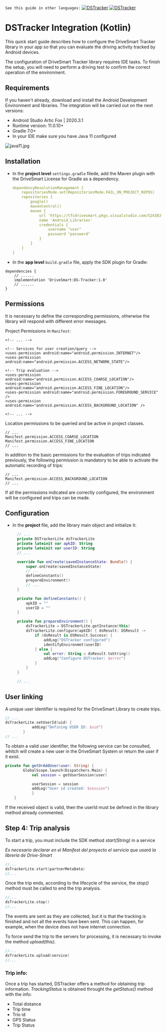 `See this guide in other languages:`  [![DSTracker](https://img.shields.io/badge/DSTracker%20Integration-Spanish-success)](https://github.com/DriveSmart-MobileTeam/dstracker_lite_integration_sample/blob/main/README-ES.md)
[![DSTracker](https://img.shields.io/badge/DSTracker%20Integration-Java-success)](https://github.com/DriveSmart-MobileTeam/dstracker_lite_integration_sample/blob/main/README-JAVA.md)

# DSTracker Integration (Kotlin)

This quick start guide describes how to configure the DriveSmart Tracker library in your app so that you can evaluate the driving activity tracked by Android devices.

The configuration of DriveSmart Tracker library requires IDE tasks. To finish the setup, you will need to perform a driving test to confirm the correct operation of the environment.

## Requirements
If you haven't already, download and install the Android Development Environment and libraries. The integration will be carried out on the next versions:
* Android Studio Artic Fox | 2020.3.1
* Runtime version: 11.0.10+
* Gradle 7.0+
* In your IDE make sure you have Java 11 configured

![java11.jpg](https://i.imgur.com/2IcZ1Tv.jpeg)

## Installation

* In the **project level** `settings.gradle` filede, add the Maven plugin with the DriveSmart License for Gradle as a dependency.

  ```yaml
  dependencyResolutionManagement {
      repositoriesMode.set(RepositoriesMode.FAIL_ON_PROJECT_REPOS)
      repositories {
          google()
          mavenCentral()
          maven {
              url 'https://tfsdrivesmart.pkgs.visualstudio.com/5243836b-8777-4cb6-aded-44ab518bc748/_packaging/Android_Libraries/maven/v1'
              name 'Android_Libraries'
              credentials {
                  username "user"
                  password "password"
              }
          }
      }
  }
  ```
* In the **app level** `build.gradle` file, apply the SDK plugin for Gradle:

```
dependencies {
	// ......
	implementation 'DriveSmart:DS-Tracker:1.0'
  	// ......
}
```


## Permissions

It is necessary to define the corresponding permissions, otherwise the library will respond with different error messages.

Project Permissions in `Manifest`:

```
<!-- ... -->

<!-- Services for user creation/query -->
<uses-permission android:name="android.permission.INTERNET"/>
<uses-permission android:name="android.permission.ACCESS_NETWORK_STATE"/>

<!-- Trip evaluation -->
<uses-permission android:name="android.permission.ACCESS_COARSE_LOCATION"/>
<uses-permission android:name="android.permission.ACCESS_FINE_LOCATION"/>
<uses-permission android:name="android.permission.FOREGROUND_SERVICE" />
<uses-permission android:name="android.permission.ACCESS_BACKGROUND_LOCATION" />

<!-- ... -->
```
Location permissions to be queried and be active in project classes.
```
// ...
Manifest.permission.ACCESS_COARSE_LOCATION
Manifest.permission.ACCESS_FINE_LOCATION
// ...
```

In addition to the basic permissions for the evaluation of trips indicated previously, the following permission is mandatory to be able to activate the automatic recording of trips:

```
// ...
Manifest.permission.ACCESS_BACKGROUND_LOCATION
// ...
```

If all the permissions indicated are correctly configured, the environment will be configured and trips can be made.



## Configuration
* In the **project** file, add the library main object and initialize it:

  ```kotlin
    // ...
    private DSTrackerLite dsTrackerLite
    private lateinit var apkID: String
    private lateinit var userID: String
    // ...
  
    override fun onCreate(savedInstanceState: Bundle?) {
        super.onCreate(savedInstanceState)
        // ...
        defineConstants()
        prepareEnvironment() 
        // ...
    }
  
    private fun defineConstants() {
        apkID = ""
        userID = ""
    }
  
    private fun prepareEnvironment() {
        dsTrackerLite = DSTrackerLite.getInstance(this)
        dsTrackerLite.configure(apkID) { dsResult: DSResult ->
            if (dsResult is DSResult.Success) {
                addLog("DSTracker configured")
                identifyEnvironmet(userID)
            } else {
                val error: String = dsResult.toString()
                addLog("Configure DSTracker: $error")
            }
        }
    }
  
    // ...
  ```

## User linking
A unique user identifier is required for the DriveSmart Library to create trips.

```kotlin
// ... 
dsTrackerLite.setUserId(uid) {
            addLog("Defining USER ID: $uid")
        }
// ... 
```

To obtain a valid user identifier, the following service can be consulted, whitch will create a new user in the DriveSmart System or return the user if it exist.

```kotlin
private fun getOrAddUser(user: String) {
        GlobalScope.launch(Dispatchers.Main) {
            val session = getUserSession(user)

            userSession = session
            addLog("User id created: $session")
            }
    }
```

If the received object is valid, then the userId must be defined in the library method already commented.


## Step 4: Trip analysis

To start a trip, you must include the SDK method *start(String)* in a service

*Es necesario declarar en el Manifest del proyecto el servicio que usará la librería de Drive-Smart*
```kotlin
//...
dsTrackerLite.start(partnerMetaData)
//...
```

Once the trip ends, according to the lifecycle of the service, the *stop()* method must be called to end the trip analysis.
```kotlin
//...
dsTrackerLite.stop()
//...
```

The events are sent as they are collected, but it is that the tracking is finished and not all the events have been sent. This can happen, for example, when the device does not have internet connection.

To force send the trip to the servers for processing, it is necessary to invoke the method *upload(this)*.
```kotlin
//...
dsTrackerLite.upload(service)
//...
```

### Trip info:
Once a trip has started, DSTracker offers a method for obtaining trip information. *TrackingStatus* is obtained throught the *getStatus()* method with the info:
+ Total distance
+ Trip time
+ Trio id
+ GPS Status
+ Trip Status


